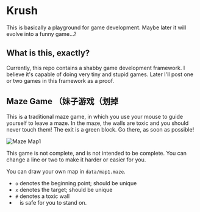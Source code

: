 # Krush

This is basically a playground for game development. Maybe later it will evolve into a funny
game...?

## What is this, exactly?

Currently, this repo contains a shabby game development framework. I believe it's capable of 
doing very tiny and stupid games. Later I'll post one or two games in this framework as a proof.

## Maze Game （妹子游戏（划掉
This is a traditional maze game, in which you use your mouse to guide yourself to leave a maze.
In the maze, the walls are toxic and you should never touch them! The exit is a green block. 
Go there, as soon as possible!

![Maze Map1](https://github.com/ksqsf/krush/blob/master/screeenshots/maze-map1.png?raw=true)

This game is not complete, and is not intended to be complete. You can change a line or two to make
it harder or easier for you.

You can draw your own map in `data/map1.maze`.
* `o` denotes the beginning point; should be unique
* `x` denotes the target; should be unique
* `#` denotes a toxic wall
* ` ` is safe for you to stand on.
